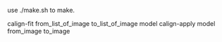 use ./make.sh to make.

calign-fit from_list_of_image to_list_of_image model
calign-apply  model  from_image to_image
